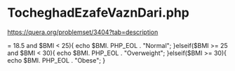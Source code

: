 # TocheghadEzafeVaznDari.php
https://quera.org/problemset/3404?tab=description
<?php
$n = (int)readline("Enter weight: ");
$m = (float)readline("Enter a hight: ");
$BMI1 = $n / ($m * $m);
$BMI = number_format($BMI1, 2);
if($BMI < 18.5){
	echo $BMI. PHP_EOL . "Underweight";
}elseif($BMI >= 18.5 and $BMI < 25){
	echo $BMI. PHP_EOL . "Normal";
}elseif($BMI >= 25 and $BMI < 30){
	echo $BMI. PHP_EOL . "Overweight";
}elseif($BMI >= 30){
	echo $BMI. PHP_EOL . "Obese";
}
